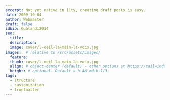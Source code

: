 ```yaml
---
excerpt: Not yet native in 11ty, creating draft posts is easy.
date: 2009-10-04
author: Webmaster
draft: false
idbib: Gualandi2014
seo:
  title:
  description:
  image: cover/l-oeil-la-main-la-voix.jpg
images:  # relative to /src/assets/images/
  feature: 
  thumb: cover/l-oeil-la-main-la-voix.jpg
  align: # object-center (default) - other options at https://tailwindcss.com/docs/object-position
  height: # optional. Default = h-48 md:h-1/3
tags:
  - structure
  - customization
  - frontmatter
---
```



